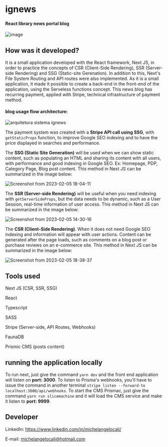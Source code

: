 # ignews

#### React library news portal blog

![image](https://user-images.githubusercontent.com/90471567/216835616-313bcb2d-a2b6-4d12-9fe2-6f1ebd038c2d.png)

## How was it developed?

It is a small application developed with the React framework, Next JS, in order to practice the concepts of CSR (Client-Side Rendering), SSR (Server-side Rendering) and SSG (Static-site Gerenation). In addition to this, Next's File System Routing and API routes were also implemented. As it is a small application, it made it possible to create a back-end in the front-end of the application, using the Serveless functions concept.
This news blog has recurring payment, applied with Stripe, technical infrastructure of payment method.

#### blog usage flow architecture:

![arquitetura sistema ignews](https://user-images.githubusercontent.com/90471567/216835948-10fe937b-dc11-46f5-8665-ed3770bf679c.png)

The payment system was created with a **Stripe API call using SSG**, with `getStaticProps` function, to improve Google SEO indexing and to have the price displayed in searches and performance.

The **SSG (Static Site Generation)** will be used when we can show static content, such as populating an HTML and sharing its content with all users, with performance and good indexing in Google SEO. Ex: Homepage, PDP, Category Page, Blog post content. This method in Next JS can be summarized in the image below:

![Screenshot from 2023-02-05 18-04-11](https://user-images.githubusercontent.com/90471567/216846315-b611260e-ef9c-429e-91ed-6062438e97b5.png)

The **SSR (Server-side Rendering)** will be useful when you need indexing with `getServerSideProps`, but the data needs to be dynamic, such as a User Session, real-time information of user access. This method in Next JS can be summarized in the image below:

![Screenshot from 2023-02-05 14-30-16](https://user-images.githubusercontent.com/90471567/216836045-c8987af4-2a88-43f0-94f2-9166ad4ee299.png)

The **CSR (Client-Side Rendering)**. When it does not need Google SEO indexing and information will appear with user actions. Content can be generated after the page loads, such as comments on a blog post or purchase reviews on an e-commerce site. This method in Next JS can be summarized in the image below:

![Screenshot from 2023-02-05 18-38-37](https://user-images.githubusercontent.com/90471567/216847553-3d0887bb-6a84-4334-9299-0ccff6e2fae5.png)

## Tools used

Next JS (CSR, SSR, SSG)

React

Typescript

SASS

Stripe (Server-side, API Routes, Webhooks)

FaunaDB

Prismic CMS (posts content)

## running the application locally

To run next, just give the command `yarn dev` and the front end application will listen on **port: 3000**. To listen to Prisma's webhooks, you'll have to issue the command in another terminal `stripe listen --forward-to localhost:3000/api/webhooks`. To start the CMS Prismac, just give the command `yarn run slicemachine` and it will load the CMS service and make it listen to **port: 9999**.

## Developer

LinkedIn:
https://www.linkedin.com/in/michelangelocali/

E-mail:
michelangelocali@hotmail.com
